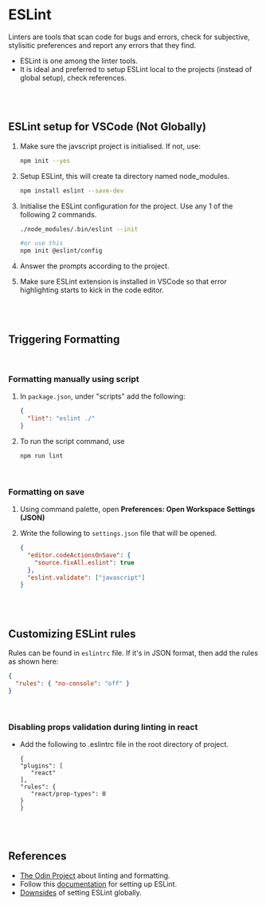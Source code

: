 # ESLint

Linters are tools that scan code for bugs and errors, check for subjective, stylisitic preferences and report any errors that they find.

- ESLint is one among the linter tools.
- It is ideal and preferred to setup ESLint local to the projects (instead of global setup), check references.

<br>
<br>

## ESLint setup for VSCode (Not Globally)

1. Make sure the javscript project is initialised. If not, use:

   ```bash
   npm init --yes
   ```

2. Setup ESLint, this will create ta directory named node_modules.

   ```bash
   npm install eslint --save-dev
   ```

3. Initialise the ESLint configuration for the project. Use any 1 of the following 2 commands.

   ```bash
   ./node_modules/.bin/eslint --init
   ```

   ```bash
   #or use this
   npm init @eslint/config
   ```

4. Answer the prompts according to the project.

5. Make sure ESLint extension is installed in VSCode so that error highlighting starts to kick in the code editor.

<br>
<br>

## Triggering Formatting

<br>

### Formatting manually using script

1. In `package.json`, under "scripts" add the following:

   ```json
   {
     "lint": "eslint ./"
   }
   ```

2. To run the script command, use

   ```bash
   npm run lint
   ```

<br>

### Formatting on save

1. Using command palette, open **Preferences: Open Workspace Settings (JSON)**
2. Write the following to `settings.json` file that will be opened.

   ```json
   {
     "editor.codeActionsOnSave": {
       "source.fixAll.eslint": true
     },
     "eslint.validate": ["javascript"]
   }
   ```

<br>
<br>

## Customizing ESLint rules

Rules can be found in `eslintrc` file. If it's in JSON format, then add the rules as shown here:

```json
{
  "rules": { "no-console": "off" }
}
```

<br>

### Disabling props validation during linting in react

- Add the following to .eslintrc file in the root directory of project.

  ```bashrc
  {
  "plugins": [
     "react"
  ],
  "rules": {
     "react/prop-types": 0
  }
  }
  ```

<br>
<br>

## References

- [The Odin Project](https://www.theodinproject.com/lessons/node-path-javascript-linting) about linting and formatting.
- Follow this [documentation](https://www.digitalocean.com/community/tutorials/linting-and-formatting-with-eslint-in-vs-code) for setting up ESLint.
- [Downsides](https://stackoverflow.com/questions/66694306/any-downsides-to-installing-eslint-globally) of setting ESLint globally.
